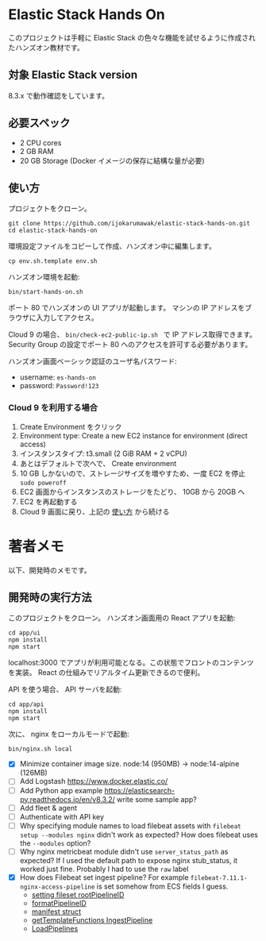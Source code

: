 # Elastic Stack Hands On

このプロジェクトは手軽に Elastic Stack の色々な機能を試せるように作成されたハンズオン教材です。

## 対象 Elastic Stack version
8.3.x で動作確認をしています。

## 必要スペック
- 2 CPU cores
- 2 GB RAM
- 20 GB Storage (Docker イメージの保存に結構な量が必要)

<div id="how-to-use" />

## 使い方

プロジェクトをクローン。
```
git clone https://github.com/ijokarumawak/elastic-stack-hands-on.git
cd elastic-stack-hands-on
```

環境設定ファイルをコピーして作成、ハンズオン中に編集します。
```
cp env.sh.template env.sh
```

ハンズオン環境を起動:
```
bin/start-hands-on.sh
```

ポート 80 でハンズオンの UI アプリが起動します。
マシンの IP アドレスをブラウザに入力してアクセス。

Cloud 9 の場合、 `bin/check-ec2-public-ip.sh ` で IP アドレス取得できます。
Security Group の設定でポート 80 へのアクセスを許可する必要があります。

ハンズオン画面ベーシック認証のユーザ名パスワード:
- username: `es-hands-on`
- password: `Password!123`

### Cloud 9 を利用する場合

1. Create Environment をクリック
2. Environment type: Create a new EC2 instance for environment (direct access)
3. インスタンスタイプ: t3.small (2 GiB RAM + 2 vCPU)
4. あとはデフォルトで次へで、 Create environment
5. 10 GB しかないので、ストレージサイズを増やすため、一度 EC2 を停止 `sudo poweroff`
6. EC2 画面からインスタンスのストレージをたどり、 10GB から 20GB へ
7. EC2 を再起動する
8. Cloud 9 画面に戻り、上記の [使い方](#how-to-use) から続ける


# 著者メモ

以下、開発時のメモです。

## 開発時の実行方法

このプロジェクトをクローン。
ハンズオン画面用の React アプリを起動:

```
cd app/ui
npm install
npm start
```

localhost:3000 でアプリが利用可能となる。この状態でフロントのコンテンツを実装。 React の仕組みでリアルタイム更新できるので便利。

API を使う場合、 API サーバを起動:
```
cd app/api
npm install
npm start
```

次に、 nginx をローカルモードで起動:
```
bin/nginx.sh local
```

- [x] Minimize container image size. node:14 (950MB) -> node:14-alpine (126MB)
- [ ] Add Logstash https://www.docker.elastic.co/
- [ ] Add Python app example https://elasticsearch-py.readthedocs.io/en/v8.3.2/ write some sample app?
- [ ] Add fleet & agent
- [ ] Authenticate with API key
- [ ] Why specifying module names to load filebeat assets with `filebeat setup --modules nginx` didn't work as expected? How does filebeat uses the `--modules` option?
- [ ] Why nginx metricbeat module didn't use `server_status_path` as expected? If I used the default path to expose nginx stub_status, it worked just fine. Probably I had to use the `raw` label
- [x] How does Filebeat set ingest pipeline? For example `filebeat-7.11.1-nginx-access-pipeline` is set somehow from ECS fields I guess.
    - [setting fileset rootPipelineID](https://github.com/elastic/beats/blob/9b2fecb327a29fe8d0477074d8a2e42a3fabbc4b/filebeat/fileset/fileset.go#L390)
    - [formatPipelineID](https://github.com/elastic/beats/blob/9b2fecb327a29fe8d0477074d8a2e42a3fabbc4b/filebeat/fileset/fileset.go#L516)
    - [manifest struct](https://github.com/elastic/beats/blob/v7.11.1/filebeat/fileset/fileset.go#L114)
    - [getTemplateFunctions IngestPipeline](https://github.com/elastic/beats/blob/v7.11.1/filebeat/fileset/fileset.go#L313)
    - [LoadPipelines](https://github.com/elastic/beats/blob/9b2fecb327a29fe8d0477074d8a2e42a3fabbc4b/filebeat/fileset/pipelines.go#L62)

